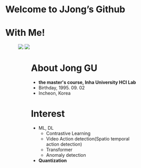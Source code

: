# Welcome to JJong’s Github

# With Me!


<figure class="third">
    <a href="https://www.facebook.com/kim27y"><img src="https://img1.daumcdn.net/thumb/R1280x0/?scode=mtistory2&fname=https%3A%2F%2Fblog.kakaocdn.net%2Fdn%2FbUfmCy%2FbtrI7LypvtM%2F0eUK6BE6sqGrHQWT6wXBpK%2Ftfile.svg"></a>
    <a href="www.linkedin.com/in/kim27y"><img src="https://img1.daumcdn.net/thumb/R1280x0/?scode=mtistory2&fname=https%3A%2F%2Fblog.kakaocdn.net%2Fdn%2FyTC4A%2FbtrI9nqx93y%2Fj0ZzZI9MuJTNPZvmbaui11%2Ftfile.svg"></a>
<figure>

# About Jong GU

- **the master's course, Inha University HCI Lab**
- Birthday, 1995. 09. 02
- Incheon, Korea

# Interest

- ML, DL
    - Contrastive Learning
    - Video Action detection(Spatio temporal action detection)
    - Transformer
    - Anomaly detection
- **Quantization**
